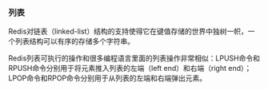 ### 列表

Redis对链表（linked-list）结构的支持使得它在键值存储的世界中独树一帜，一个列表结构可以有序的存储多个字符串。

Redis列表可执行的操作和很多编程语言里面的列表操作非常相似：LPUSH命令和RPUSH命令分别用于将元素推入列表的左端（left end）和右端（right end）；LPOP命令和RPOP命令分别用于从列表的左端和右端弹出元素。

